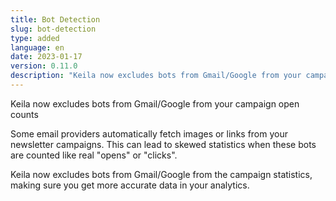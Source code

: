 ```yaml
---
title: Bot Detection
slug: bot-detection
type: added
language: en
date: 2023-01-17
version: 0.11.0
description: "Keila now excludes bots from Gmail/Google from your campaign open counts."
---
```

Keila now excludes bots from Gmail/Google from your campaign open counts
<!--more-->

Some email providers automatically fetch images or links from your newsletter
campaigns. This can lead to skewed statistics when these bots are counted like
real "opens" or "clicks".

Keila now excludes bots from Gmail/Google from the campaign statistics, making
sure you get more accurate data in your analytics.
